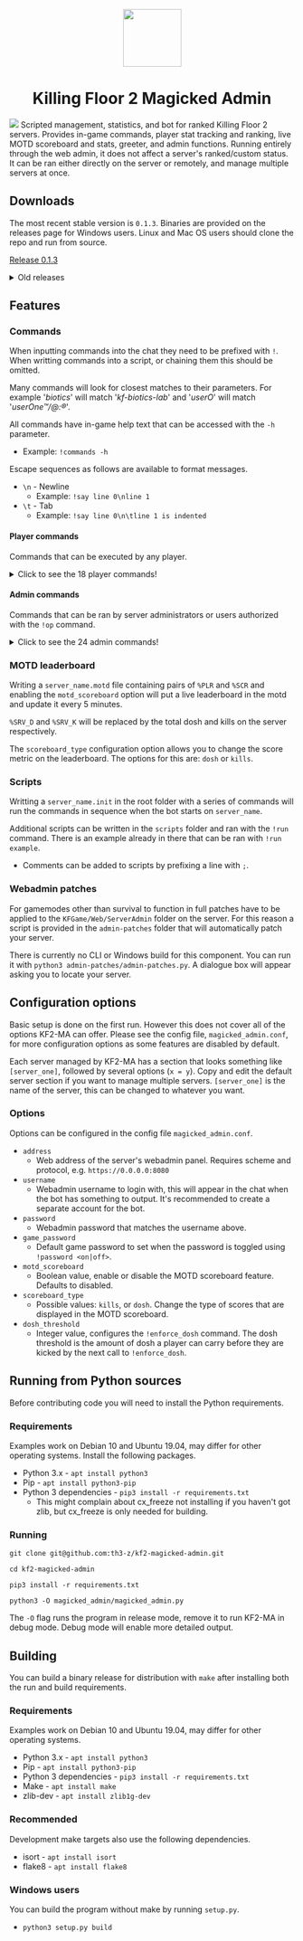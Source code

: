 <p align="center">
    <img width=103 height=102 src="https://files.th3-z.xyz/standing/kf2ma.png"/>
</p>
<h1 align="center">Killing Floor 2 Magicked Admin</h1>
<img src="https://travis-ci.com/th3-z/kf2-magicked-admin.svg?branch=master"/>
Scripted management, statistics, and bot for ranked Killing Floor 2 servers. 
Provides in-game commands, player stat tracking and ranking, live MOTD 
scoreboard and stats, greeter, and admin functions. Running entirely through 
the web admin, it does not affect a server's ranked/custom status. It can be 
ran either directly on the server or remotely, and manage multiple servers at 
once.

Downloads
---------

The most recent stable version is `0.1.3`. Binaries are provided on the releases 
page for Windows users. Linux and Mac OS users should clone the repo and run
from source.



[Release 0.1.3](https://github.com/th3-z/kf-magicked-admin/releases/tag/0.1.3)

<details>
<summary>Old releases</summary>

Release `0.0.7` has been extensively tested and aligns closer with the Steam guide.
* [Release 0.1.2](https://github.com/th3-z/kf-magicked-admin/releases/tag/0.1.2)
* [Release 0.0.7](https://github.com/th3-z/kf-magicked-admin/releases/tag/0.0.7)
</details>

Features
--------

### Commands

When inputting commands into the chat they need to be prefixed with `!`.
When writting commands into a script, or chaining them this should be 
omitted. 

Many commands will look for closest matches to their parameters. 
For example '_biotics_' will match '_kf-biotics-lab_' and '_userO_' will match
'_userOne™/@:®_'.

All commands have in-game help text that can be accessed with the `-h` parameter.

* Example: `!commands -h`

Escape sequences as follows are available to format messages.

* `\n` - Newline
    - Example: `!say line 0\nline 1`
* `\t` - Tab
    - Example: `!say line 0\n\tline 1 is indented`

#### Player commands

Commands that can be executed by any player.

<details>
<summary>Click to see the 18 player commands!</summary>
	
* `!commands` - Shows a list of all commands available to players
* `!stats <user>` - Shows general statistics about a user
    - Example: `!stats` Shows stats about yourself
    - Example: `!stats the_z` Shows stats about the_z
* `!kills` - Shows kill statistics about yourself
* `!dosh` - Shows dosh statistics about yourself
* `!map` - Shows statistics about the current map
* `!record_wave` - Shows the highest wave achieved on the current map
* `!top_kills` - Shows the global kills leaderboard
* `!top_dosh` - Shows the global dosh leaderboard
* `!top_time` - Shows the global play time leaderboard
* `!top_wave_kills` - Shows information about who killed the most ZEDs 
                      in the current wave. Generally for use with `start_trc`
    - Example: `!start_trc top_wave_kills`
* `!top_wave_dosh` - Shwows information about who earned the most dosh in 
                     the current wave. Generally for use with `!start_trc`
    - Example: `!start_trc top_wave_dosh`
* `!server_kills` - Shows total kills on the server
* `!server_dosh` - Shows total dosh earned on the server
* `!game` - Shows information about the current game
* `!maps` - Shows the maplist
* `!player_count` - Shows the player count and max players
</details>

#### Admin commands

Commands that can be ran by server administrators or users authorized with 
the `!op` command.

<details>
<summary>Click to see the 24 admin commands!</summary>
	
* `!op <user>` - Gives a user administrative rights
    - Example: `!op the_z`
* `!deop <user>` - Revokes a user's administrative rights
    - Example: `!deop the_z`
* `!say <message>` - Echoes a message into chat
    - Example: `!say The quick brown fox jumps over the lazy dog`
    - Example: `!start_trc say The trader is open`
* `!players` - Shows detailed information about players on the server
* `!kick <user>` - Kicks `<user>` from the match
    - Example: `!kick the_z`
* `!ban <user>` - Bans `<user>` from the server
    - Example: `!ban the_z`
    - Warnng: The web admin currently has a bug that causes bans to persist
      after they are deleted, thus there is no unban command
* `!length <length>` - Change the length to `<length>` next game
    - Example: `!length short`
* `!difficulty <difficulty>` - Change the difficulty to `<difficulty>` next 
                               game
    - Example: `!difficulty hell`
* `!game_mode <game_mode>` - Immediately change the game mode to `<game_mode>`
    - Example: `!game_mode endless` Changes the game mode to Endless
* `!load_map <map>` - Immediately change the map to `<map>`
    - Example: `!load_map biotics` Changes the map to Biotics Lab
* `!restart` - Immediately restart the current game
* `!password [--set] <on|off>`
    - Example: `!password on` Enables the game password defined in the config
    - Example: `!password off` Disables the game password
    - Example: `!password --set somePass` Sets a specific password
* `!start_jc <command>` - Start a command that runs every time a player joins
	- Example: `!start_jc say Welcome %PLR%` - Greets a player on join
	- Available tokens: `%PLR` - username, `%KLL%` - total kills, `%DSH%` - 
      total dosh
* `!stop_jc` - Stops all join commands
* `!start_wc [wave] <command>` - Start a command that runs on wave `[wave]`
    - `[wave`] Can be omitted to have the command run every wave
    - `[wave`] Can be negative to count backwards from the boss wave
    - Example: `!start_wc -1 say Welcome to the boss wave`
* `!stop_wc` - Stops all wave commands
* `!start_tc <seconds> <command>` - Start a command that runs every 
                                    `<seconds>` seconds
    - Example: `!start_tc 600 say Join our Steam group!\n 
	http://steam.group/`
* `!stop_tc` - Stops all timed commands
* `!start_trc <command>` - Start a commands that runs when the trader opens
    - Example: `!start_trc top_wave_dosh` - Shows who earned the most dosh 
	this wave when the trader opens
* `!stop_trc` - Stop all commands that run on trader open
* `!silent` - Toggles suppression of all chat output, commands still have 
              effect, but the response will not be visible to players
* `!run <script_name>` - Executes a script from the `scripts` folder, more
                         information in the scripts section
    - Example: `!run example`
* `!marquee <marquee_name>` - Runs a marquee in the chat from the `marquee` 
                              folder, _experimental_
    - Example: `!marquee example`
* `!enforce_dosh` - Kicks all players that have more dosh than the 
                 `dosh_threshold` configuration option
    - Example: `!start_tc 600 enforce_dosh`
</details>

### MOTD leaderboard

Writing a `server_name.motd` file containing pairs of `%PLR` and `%SCR` and 
enabling the `motd_scoreboard` option will put a live leaderboard in the motd 
and update it every 5 minutes. 

`%SRV_D` and `%SRV_K` will be replaced by the total dosh and kills on the 
server respectively.

The `scoreboard_type` configuration option allows you to change the score 
metric on the leaderboard. The options for this are: `dosh` or `kills`.

### Scripts

Writting a `server_name.init` in the root folder with a series of commands 
will run the commands in sequence when the bot starts on `server_name`.

Additional scripts can be written in the `scripts` folder and ran with the 
`!run` command. There is an example already in there that can be ran with 
`!run example`.

* Comments can be added to scripts by prefixing a line with `;`.

### Webadmin patches

For gamemodes other than survival to function in full patches have to be
applied to the `KFGame/Web/ServerAdmin` folder on the server. For this reason
a script is provided in the `admin-patches` folder that will automatically
patch your server.

There is currently no CLI or Windows build for this component. You can run it
with `python3 admin-patches/admin-patches.py`. A dialogue box will appear
asking you to locate your server.


Configuration options
---------------------

Basic setup is done on the first run. However this does not cover all of the 
options KF2-MA can offer. Please see the config file, `magicked_admin.conf`, 
for more configuration options as some features are disabled by default.

Each server managed by KF2-MA has a section that looks something like 
`[server_one]`, followed by several options (`x = y`). Copy and edit the
default server section if you want to manage multiple servers. `[server_one]`
is the name of the server, this can be changed to whatever you want.

### Options

Options can be configured in the config file `magicked_admin.conf`.

* `address`
    - Web address of the server's webadmin panel. Requires scheme and protocol,
    e.g. `https://0.0.0.0:8080`
* `username`
    - Webadmin username to login with, this will appear in the chat when the 
    bot has something to output. It's recommended to create a separate account
    for the bot.
* `password`
    - Webadmin password that matches the username above.
* `game_password`
    - Default game password to set when the password is toggled using 
    `!password <on|off>`.
* `motd_scoreboard`
    - Boolean value, enable or disable the MOTD scoreboard feature. Defaults to
    disabled.
* `scoreboard_type`
    - Possible values: `kills`, or `dosh`. Change the type of scores that are
    displayed in the MOTD scoreboard.
* `dosh_threshold`
    - Integer value, configures the `!enforce_dosh` command. The dosh threshold
    is the amount of dosh a player can carry before they are kicked by the next
    call to `!enforce_dosh`.

Running from Python sources
---------------------------

Before contributing code you will need to install the Python requirements.

### Requirements
Examples work on Debian 10 and Ubuntu 19.04, may differ for other operating 
systems. Install the following packages.

* Python 3.x - `apt install python3`
* Pip - `apt install python3-pip`
* Python 3 dependencies - `pip3 install -r requirements.txt`
    - This might complain about cx_freeze not installing if you haven't got 
    zlib, but cx_freeze is only needed for building.

### Running 
`git clone git@github.com:th3-z/kf2-magicked-admin.git`

`cd kf2-magicked-admin`  

`pip3 install -r requirements.txt`

`python3 -O magicked_admin/magicked_admin.py`  

The `-O` flag runs the program in release mode, remove it to run KF2-MA in 
debug mode. Debug mode will enable more detailed output.

Building
--------

You can build a binary release for distribution with `make` after installing 
both the run and build requirements. 

### Requirements
Examples work on Debian 10 and Ubuntu 19.04, may differ for other operating 
systems.

* Python 3.x - `apt install python3`
* Pip - `apt install python3-pip`
* Python 3 dependencies - `pip3 install -r requirements.txt`
* Make - `apt install make`
* zlib-dev - `apt install zlib1g-dev`

### Recommended
Development make targets also use the following dependencies.

* isort - `apt install isort`
* flake8 - `apt install flake8`

### Windows users
You can build the program without make by running `setup.py`.

* `python3 setup.py build`


